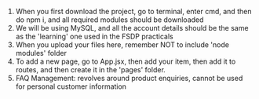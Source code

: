 1. When you first download the project, go to terminal, enter cmd, and then do npm i, and all required modules should be downloaded
2. We will be using MySQL, and all the account details should be the same as the 'learning' one used in the FSDP practicals
3. When you upload your files here, remember NOT to include 'node modules' folder
4. To add a new page, go to App.jsx, then add your item, then add it to routes, and then create it in the 'pages' folder. 
5. FAQ Management: revolves around product enquiries, cannot be used for personal customer information
